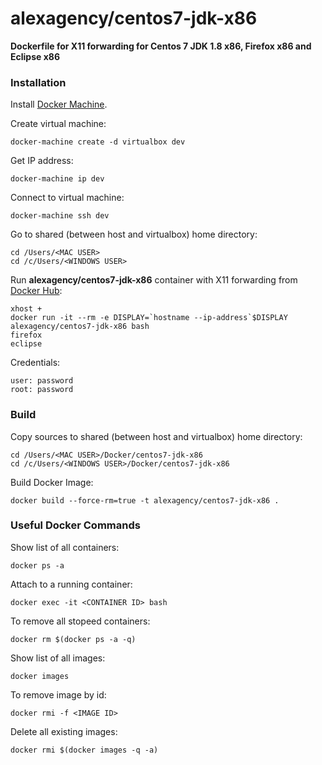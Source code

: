 alexagency/centos7-jdk-x86
==========================

**Dockerfile for X11 forwarding for Centos 7 JDK 1.8 x86, Firefox x86 and Eclipse x86**

### Installation

Install [Docker Machine](https://docs.docker.com/machine/install-machine/).

Create virtual machine:
```
docker-machine create -d virtualbox dev
```

Get IP address:
```
docker-machine ip dev
```

Connect to virtual machine:
```
docker-machine ssh dev
```

Go to shared (between host and virtualbox) home directory:
```
cd /Users/<MAC USER>
cd /c/Users/<WINDOWS USER>
```

Run **alexagency/centos7-jdk-x86** container with X11 forwarding from [Docker Hub](https://hub.docker.com/r/alexagency/centos7-jdk-x86):
```
xhost +
docker run -it --rm -e DISPLAY=`hostname --ip-address`$DISPLAY alexagency/centos7-jdk-x86 bash
firefox
eclipse
```

Credentials:

```
user: password
root: password
```

### Build

Copy sources to shared (between host and virtualbox) home directory:
```
cd /Users/<MAC USER>/Docker/centos7-jdk-x86
cd /c/Users/<WINDOWS USER>/Docker/centos7-jdk-x86
```

Build Docker Image:

```
docker build --force-rm=true -t alexagency/centos7-jdk-x86 .
```

### Useful Docker Commands 

Show list of all containers:

```
docker ps -a
```

Attach to a running container:

```
docker exec -it <CONTAINER ID> bash
```

To remove all stopeed containers:

```
docker rm $(docker ps -a -q)
```

Show list of all images:

```
docker images
```

To remove image by id:

```
docker rmi -f <IMAGE ID>
```

Delete all existing images:

```
docker rmi $(docker images -q -a)
```
